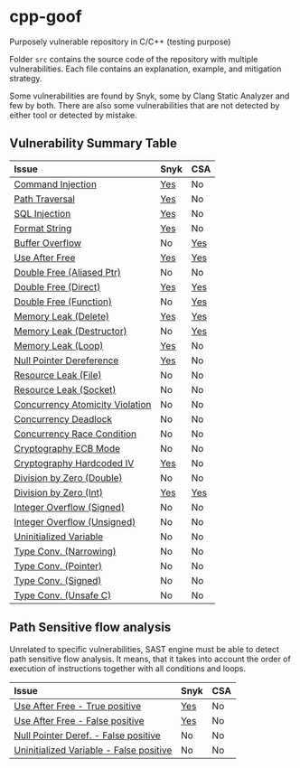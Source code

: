 # cpp-goof
Purposely vulnerable repository in C/C++ (testing purpose)

Folder `src` contains the source code of the repository with multiple vulnerabilities.
Each file contains an explanation, example, and mitigation strategy.

Some vulnerabilities are found by Snyk, some by Clang Static Analyzer and few by both.
There are also some vulnerabilities that are not detected by either tool or detected by mistake. 

## Vulnerability Summary Table

| Issue                                  | Snyk | CSA |
| :------------------------------------- | :--- | :-- |
| [Command Injection](src/command_injection.cpp) | [Yes](https://app.eu.snyk.io/org/code/project/944d1d2c-20a4-4890-9287-eb06f4ef5fbe#issue-95f9f6b6-701b-49b0-91ee-d19ea59abc90) | No |
| [Path Traversal](src/path_traversal.cpp) | [Yes](https://app.eu.snyk.io/org/code/project/944d1d2c-20a4-4890-9287-eb06f4ef5fbe#issue-a5188080-d3e9-4e73-946a-dcaae41d4774) | No |
| [SQL Injection](src/sql_injection.cpp) | [Yes](https://app.eu.snyk.io/org/code/project/944d1d2c-20a4-4890-9287-eb06f4ef5fbe#issue-1b71a9f5-cb1a-4d3a-b4eb-48edef431ff1) | No |
| [Format String](src/format_string.cpp) | [Yes](https://app.eu.snyk.io/org/code/project/944d1d2c-20a4-4890-9287-eb06f4ef5fbe#issue-7f944ac6-4256-4add-a971-d5b7c420f7ec) | No |
| [Buffer Overflow](src/buffer_overflow.cpp) | No | [Yes](csa-results/scan-build-2025-06-10-17-35-52-388277-melysrtp/report-fbfcd0.html) |
| [Use After Free](src/dangling_pointer.cpp) | [Yes](https://app.eu.snyk.io/org/code/project/944d1d2c-20a4-4890-9287-eb06f4ef5fbe#issue-95da6c6e-845d-493a-80ec-d076733cf4d0) | [Yes](csa-results/scan-build-2025-06-10-17-35-52-388277-melysrtp/report-ce589f.html) |
| [Double Free (Aliased Ptr)](src/double_free_aliased_pointer.cpp) | No | No |
| [Double Free (Direct)](src/double_free_direct.cpp) | [Yes](https://app.eu.snyk.io/org/code/project/944d1d2c-20a4-4890-9287-eb06f4ef5fbe#issue-19998ea9-6274-4e9f-8b8c-9c14d21540af) | [Yes](csa-results/scan-build-2025-06-10-17-35-52-388277-melysrtp/report-0e40a0.html) |
| [Double Free (Function)](src/double_free_function.cpp) | No | [Yes](csa-results/scan-build-2025-06-10-17-35-52-388277-melysrtp/report-48b029.html) |
| [Memory Leak (Delete)](src/memory_leak_delete.cpp) | [Yes](https://app.eu.snyk.io/org/code/project/944d1d2c-20a4-4890-9287-eb06f4ef5fbe#issue-a1627315-4627-4460-bbe0-873ba29b8185) | [Yes](csa-results/scan-build-2025-06-10-17-35-52-388277-melysrtp/report-6ca886.html) |
| [Memory Leak (Destructor)](src/memory_leak_destructor.cpp) | No | [Yes](csa-results/scan-build-2025-06-10-17-35-52-388277-melysrtp/report-c26b0c.html) |
| [Memory Leak (Loop)](src/memory_leak_loop.cpp) | [Yes](https://app.eu.snyk.io/org/code/project/944d1d2c-20a4-4890-9287-eb06f4ef5fbe#issue-9c1df944-38c9-4948-bfe1-ae3ab0e499ab) | No |
| [Null Pointer Dereference](src/null_pointer_dereference.cpp) | [Yes](https://app.eu.snyk.io/org/code/project/944d1d2c-20a4-4890-9287-eb06f4ef5fbe#issue-fe6de715-cbc4-4703-b347-646a3686912b) | No |
| [Resource Leak (File)](src/resource_leak_file.cpp) | No | No |
| [Resource Leak (Socket)](src/resource_leak_socket.cpp) | No | No |
| [Concurrency Atomicity Violation](src/concurrency_atomicity_violation.cpp) | No | No |
| [Concurrency Deadlock](src/concurrency_deadlock.cpp) | No | No |
| [Concurrency Race Condition](src/concurrency_race_condition.cpp) | No | No |
| [Cryptography ECB Mode](src/cryptography_ecb_mode.cpp) | No | No |
| [Cryptography Hardcoded IV](src/cryptography_hardcoded_iv.cpp) | [Yes](https://app.eu.snyk.io/org/code/project/944d1d2c-20a4-4890-9287-eb06f4ef5fbe#issue-2fad2398-6ddd-4360-bb85-550c5526396b) | No |
| [Division by Zero (Double)](src/division_zero_double.cpp) | No | No |
| [Division by Zero (Int)](src/division_zero_int.cpp) | [Yes](https://app.eu.snyk.io/org/code/project/944d1d2c-20a4-4890-9287-eb06f4ef5fbe#issue-4aff60da-5b26-4f9f-9c9d-780c33cc9e76) | [Yes](csa-results/scan-build-2025-06-10-17-35-52-388277-melysrtp/report-4726a5.html) |
| [Integer Overflow (Signed)](src/integer_overflow_signed.cpp) | No | No |
| [Integer Overflow (Unsigned)](src/integer_overflow_unsigned.cpp) | No | No |
| [Uninitialized Variable](src/uninitialized_variable.cpp) | No | No |
| [Type Conv. (Narrowing)](src/incorrect_typecon_narrowing.cpp) | No | No |
| [Type Conv. (Pointer)](src/incorrect_typecon_pointer.cpp) | No | No |
| [Type Conv. (Signed)](src/incorrect_typecon_signed.cpp) | No | No |
| [Type Conv. (Unsafe C)](src/incorrect_typecon_unsafe_c.cpp) | No | No |


## Path Sensitive flow analysis

Unrelated to specific vulnerabilities, SAST engine must be able to detect path sensitive flow analysis. It means, that it takes into account the order of execution of instructions together with all conditions and loops.

| Issue | Snyk | CSA |
| :--------------------------- | :--- | :-- |
| [Use After Free - True positive](src/dangling_pointer_path_sensitive.cpp) | [Yes](https://app.eu.snyk.io/org/code/project/944d1d2c-20a4-4890-9287-eb06f4ef5fbe#issue-24b6cace-4b3b-4a2b-8e17-5666f9298d1c) | No |
| [Use After Free - False positive](src/dangling_pointer_path_sensitive.cpp) | [Yes](https://app.eu.snyk.io/org/code/project/944d1d2c-20a4-4890-9287-eb06f4ef5fbe#issue-f7071dca-c8c2-455c-b7c1-723f370093b5) | No |
| [Null Pointer Deref. - False positive](src/null_pointer_dereference_path_sensitive.cpp) | No | No |
| [Uninitialized Variable - False positive](src/unitialized_variable_path_sensitive.cpp) | No | No |

